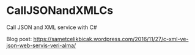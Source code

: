 # CallJSONandXMLCs
Call JSON and XML service with C#

Blog post: https://sametcelikbicak.wordpress.com/2016/11/27/c-xml-ve-json-web-servis-veri-alma/
